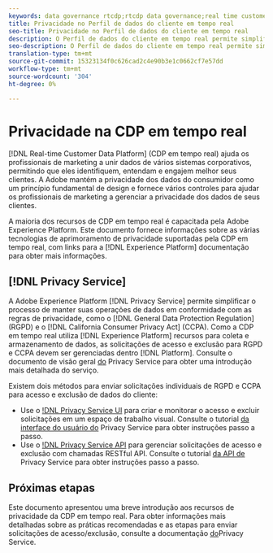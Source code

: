 ```yaml
---
keywords: data governance rtcdp;rtcdp data governance;real time customer data profile data governance;privacy rtcdp;rtcdp privacy
title: Privacidade no Perfil de dados do cliente em tempo real
seo-title: Privacidade no Perfil de dados do cliente em tempo real
description: O Perfil de dados do cliente em tempo real permite simplificar o processo de manter suas operações de dados em conformidade com as regras de privacidade.
seo-description: O Perfil de dados do cliente em tempo real permite simplificar o processo de manter suas operações de dados em conformidade com as regras de privacidade.
translation-type: tm+mt
source-git-commit: 15323134f0c626cad2c4e90b3e1c0662cf7e57dd
workflow-type: tm+mt
source-wordcount: '304'
ht-degree: 0%

---
```



# Privacidade na CDP em tempo real

[!DNL Real-time Customer Data Platform] (CDP em tempo real) ajuda os profissionais de marketing a unir dados de vários sistemas corporativos, permitindo que eles identifiquem, entendam e engajem melhor seus clientes. A Adobe mantém a privacidade dos dados do consumidor como um princípio fundamental de design e fornece vários controles para ajudar os profissionais de marketing a gerenciar a privacidade dos dados de seus clientes.

A maioria dos recursos de CDP em tempo real é capacitada pela Adobe Experience Platform. Este documento fornece informações sobre as várias tecnologias de aprimoramento de privacidade suportadas pela CDP em tempo real, com links para a [!DNL Experience Platform] documentação para obter mais informações.

## [!DNL Privacy Service]

A Adobe Experience Platform [!DNL Privacy Service] permite simplificar o processo de manter suas operações de dados em conformidade com as regras de privacidade, como o [!DNL General Data Protection Regulation] (RGPD) e o [!DNL California Consumer Privacy Act] (CCPA). Como a CDP em tempo real utiliza [!DNL Experience Platform] recursos para coleta e armazenamento de dados, as solicitações de acesso e exclusão para RGPD e CCPA devem ser gerenciadas dentro [!DNL Platform]. Consulte o documento de visão geral [do](../../privacy-service/home.md) Privacy Service para obter uma introdução mais detalhada do serviço.

Existem dois métodos para enviar solicitações individuais de RGPD e CCPA para acesso e exclusão de dados do cliente:

* Use o [!DNL Privacy Service UI](https://gdprui.cloud.adobe.io/) para criar e monitorar o acesso e excluir solicitações em um espaço de trabalho visual. Consulte o tutorial [da interface do usuário do](../../privacy-service/ui/overview.md) Privacy Service para obter instruções passo a passo.
* Use o [!DNL Privacy Service API](https://www.adobe.io/apis/experienceplatform/home/api-reference.html#!acpdr/swagger-specs/privacy-service.yaml) para gerenciar solicitações de acesso e exclusão com chamadas RESTful API. Consulte o tutorial [da API de](../../privacy-service/api/getting-started.md) Privacy Service para obter instruções passo a passo.

<!-- (Capability will not be available for November GA) 
## Opt-out capabilities

Real-time CDP provides two types of consumer opt-out capabilities:

1. **General opt-out**: (Waiting on info)
1. **Segment-level opt-out of sale**: Opt-out of sale requests are captured using the Profile Privacy mixin (see the section on "Handling opt-out requests" in the [Real-time Customer Profile overview](../../profile/home.md) for more information). Using this, you can exclude users who have opted out from a segment using boolean logic ("AND NOT") in the segment predicate.
-->

## Próximas etapas

Este documento apresentou uma breve introdução aos recursos de privacidade da CDP em tempo real. Para obter informações mais detalhadas sobre as práticas recomendadas e as etapas para enviar solicitações de acesso/exclusão, consulte a documentação [do](../../privacy-service/home.md)Privacy Service.